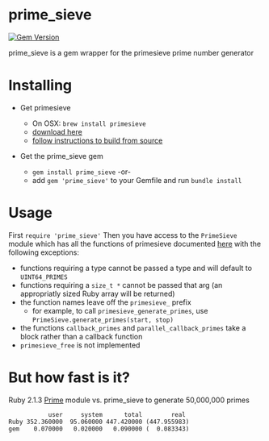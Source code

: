 prime_sieve
==========
[![Gem Version](https://badge.fury.io/rb/prime_sieve.svg)](http://badge.fury.io/rb/prime_sieve)

prime_sieve is a gem wrapper for the primesieve prime number generator

Installing
==========
* Get primesieve
  * On OSX: `brew install primesieve`
  * [download here](http://primesieve.org/downloads/)
  * [follow instructions to build from source](http://primesieve.org/build.html)

* Get the prime_sieve gem
  * `gem install prime_sieve`
-or-
  * add `gem 'prime_sieve'` to your Gemfile and run `bundle install`

Usage
=====
First `require 'prime_sieve'`
Then you have access to the `PrimeSieve` module which has all the functions of primesieve documented [here](http://primesieve.org/api/primesieve_8h.html) with the following exceptions:
* functions requiring a type cannot be passed a type and will default to `UINT64_PRIMES`
* functions requiring a `size_t *` cannot be passed that arg (an appropriatly sized Ruby array will be returned)
* the function names leave off the `primesieve_` prefix
  * for example, to call `primesieve_generate_primes`, use `PrimeSieve.generate_primes(start, stop)`
* the functions `callback_primes` and `parallel_callback_primes` take a block rather than a callback function
* `primesieve_free` is not implemented

But how fast is it?
===================
Ruby 2.1.3 [Prime](http://www.ruby-doc.org/stdlib-2.0.0/libdoc/prime/rdoc/Prime.html) module vs. prime_sieve to generate 50,000,000 primes
```
           user     system      total        real
Ruby 352.360000  95.060000 447.420000 (447.955983)
gem    0.070000   0.020000   0.090000 (  0.083343)
```
